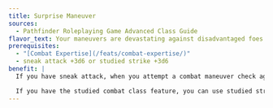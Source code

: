 ```yaml
---
title: Surprise Maneuver
sources:
  - Pathfinder Roleplaying Game Advanced Class Guide
flavor_text: Your maneuvers are devastating against disadvantaged foes. 
prerequisites:
  - "[Combat Expertise](/feats/combat-expertise/)"
  - sneak attack +3d6 or studied strike +3d6
benefit: |
  If you have sneak attack, when you attempt a combat maneuver check against a creature that you are flanking or that is denied its Dexterity bonus to AC against your attack, you gain a bonus on the combat maneuver check that's equal to the number of sneak attack dice you roll.

  If you have the studied combat class feature, you can use studied strike on a combat maneuver check. When you do so, you gain a bonus on the combat maneuver check equal to your number of studied strike dice.
---
```


